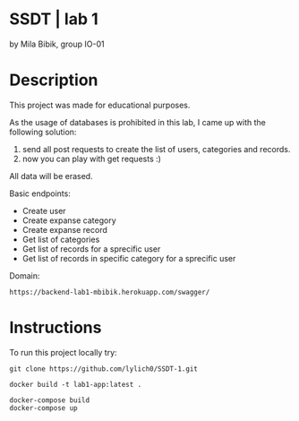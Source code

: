 # SSDT | lab 1
by Mila Bibik, group IO-01

# Description
This project was made for educational purposes.

As the usage of databases is prohibited in this lab, I came up with the following solution:

1. send all post requests to create the list of users, categories and records.
2. now you can play with get requests :)

All data will be erased.

Basic endpoints:
* Create user
* Create expanse category
* Create expanse record
* Get list of categories
* Get list of records for a sprecific user
* Get list of records in specific category for a sprecific user

Domain:
```
https://backend-lab1-mbibik.herokuapp.com/swagger/
```

# Instructions
To run this project locally try:
```
git clone https://github.com/lylich0/SSDT-1.git
```
```
docker build -t lab1-app:latest .
```
```
docker-compose build
docker-compose up
```
